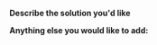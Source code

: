 **Describe the solution you'd like**
<!-- A clear and concise description of what you want to happen. -->


**Anything else you would like to add:**
<!-- Miscellaneous information that will assist in solving the issue. -->

